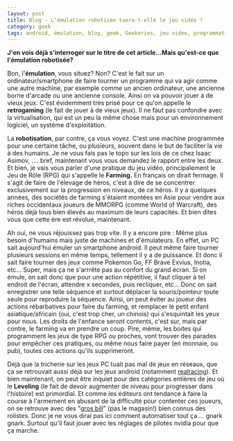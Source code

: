 ```yaml
---
layout: post
title: Blog - L'émulation robotisée tuera-t-elle le jeu vidéo ?
category: geek
tags: android, émulation, blog, geek, Geekeries, jeu video, programmation, robotisation
---
```

**J'en vois déjà s'interroger sur le titre de cet article...Mais qu'est-ce que l'émulation robotisée?**

Bon, l'**émulation**, vous situez? Non? C'est le fait sur un ordinateur/smartphone de faire tourner un programme qui va agir comme une autre machine, par exemple comme un ancien ordinateur, une ancienne borne d'arcade ou une ancienne console. Ainsi on va pouvoir jouer à de vieux jeux. C'est évidemment très prisé pour ce qu'on appelle le **retrogaming** (le fait de jouer à de vieux jeux). Il ne faut pas confondre avec la virtualisation, qui est un peu la même chose mais pour un environnement logiciel, un système d'exploitation.

La **robotisation**, par contre, ça vous voyez. C'est une machine programmée pour une certaine tâche, ou plusieurs, souvent dans le but de faciliter la vie à des humains. Je ne vous fais pas le topo sur les lois de ce chez Isaac Asimov, .... bref, maintenant vous vous demandez le rapport entre les deux. Et bien, je vais vous parler d'une pratique du jeu vidéo, principalement le Jeu de Rôle (RPG) qui s'appelle le **Farming.** En français on dirait fermage. Il s'agit de faire de l'élevage de héros, c'est à dire de se concentrer exclusivement sur la progression en niveaux, de ce héros. Il y a quelques années, des sociétés de farming s'étaient montées en Asie pour vendre aux riches occidentaux joueurs de MMORPG (comme World of Warcraft), des héros déjà tous bien élevés au maximum de leurs capacités. Et bien dites vous que cette ère est révolue, maintenant.

Ah oui, ne vous réjouissez pas trop vite. Il y a encore pire : Même plus besoin d'humains mais juste de machines et d'émulateurs. En effet, un PC sait aujourd'hui émuler un smartphone android. Il peut même faire tourner plusieurs sessions en même temps, tellement il y a de puissance. Et donc il sait faire tourner des jeux comme Pokemon Go, FF Brave Exvius, Inotia, etc... Super, mais ça ne s'arrrête pas au confort du grand écran. Si on émule, on sait donc que pour une action répétitive, il faut cliquer à tel endroit de l'écran, attendre x secondes, puis recliquer, etc... Donc on sait enregistrer une telle séquence et surtout déplacer la souris/pointeur toute seule pour reproduire la séquence. Ainsi, on peut éviter au joueur des actions rébarbatives pour faire du farming, et remplacer le petit enfant asiatique/africain (oui, c'est trop cher, un chinois) qui s'esquintait les yeux pour nous. Les droits de l'enfance seront contents, c'est sur, mais par contre, le farming va en prendre un coup. Pire, même, les boites qui programment les jeux de type RPG ou proches, vont trouver des parades pour empêcher ces pratiques, ou même nous faire payer (en monnaie, ou pub), toutes ces actions qu'ils supprimeront.

Déjà que la tricherie sur les jeux PC tuait pas mal de jeux en réseaux, que ça se retrouvait aussi déjà sur les jeux android (notamment [realracing](https://www.cheziceman.fr/2016/tutorealracing/)). Et bien maintenant, on peut être inquiet pour des catégories entières de jeu où le **Leveling** (le fait de devoir augmenter de niveau pour progresser dans l'histoire) est primordial. Et comme les éditeurs ont tendance à faire la course à l'armement en abusant de la difficulté pour contenter ces joueurs, on se retrouve avec des "<a href="https://fr.wikipedia.org/wiki/Gros_Bill_(jeu_de_r%C3%B4le)">gros bill</a>" (pas le magasin!) bien connus des rolistes. Donc je ne vous dirai pas ici comment automatiser tout ça.... gnark gnark. Surtout qu'il faut jouer avec les réglages de pilotes nvidia pour que ça marche.
